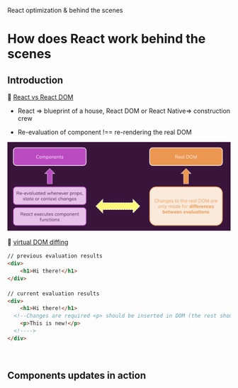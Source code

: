 React optimization & behind the scenes

# How does React work behind the scenes







## Introduction



:pencil: [React vs React DOM](./sub_topics/React_vs_ReactDOM.md)

+ React => blueprint of a house, React DOM or React Native=> construction crew 

+ Re-evaluation of component !== re-rendering the real DOM

![](./src_md/react1.png)



:pencil: [virtual DOM diffing](./sub_topics/VDOM_diffing.md)

```html
// previous evaluation results
<div>
	<h1>Hi there!</h1>
</div>

// current evaluation results
<div>
	<h1>Hi there!</h1> 
  <!--Changes are required <p> should be inserted in DOM (the rest should stay unchanged)-->
	<p>This is new!</p>		
  <!---->
</div>




```



## Components updates in action